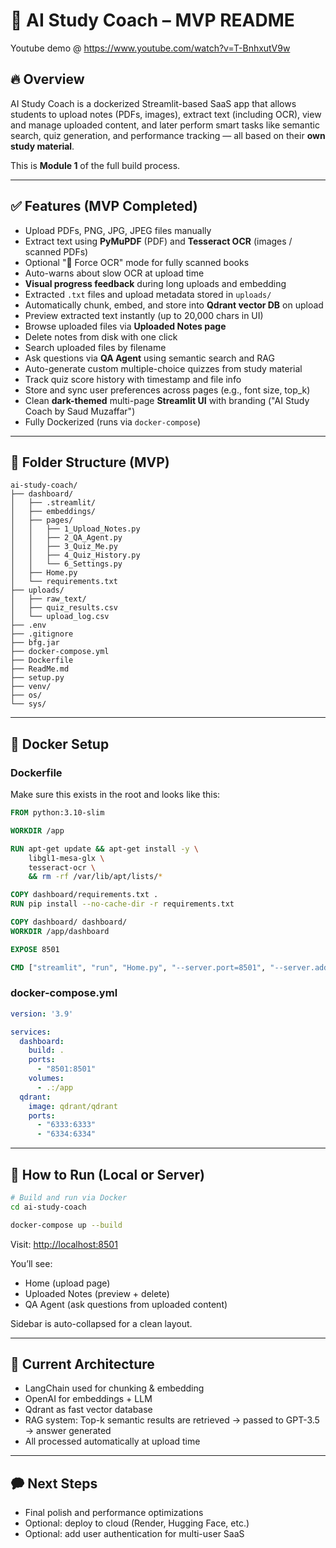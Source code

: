 # 📘 AI Study Coach – MVP README
Youtube demo @ https://www.youtube.com/watch?v=T-BnhxutV9w
## 🔥 Overview

AI Study Coach is a dockerized Streamlit-based SaaS app that allows students to upload notes (PDFs, images), extract text (including OCR), view and manage uploaded content, and later perform smart tasks like semantic search, quiz generation, and performance tracking — all based on their **own study material**.

This is **Module 1** of the full build process.

---

## ✅ Features (MVP Completed)

* Upload PDFs, PNG, JPG, JPEG files manually
* Extract text using **PyMuPDF** (PDF) and **Tesseract OCR** (images / scanned PDFs)
* Optional "🧠 Force OCR" mode for fully scanned books
* Auto-warns about slow OCR at upload time
* **Visual progress feedback** during long uploads and embedding
* Extracted `.txt` files and upload metadata stored in `uploads/`
* Automatically chunk, embed, and store into **Qdrant vector DB** on upload
* Preview extracted text instantly (up to 20,000 chars in UI)
* Browse uploaded files via **Uploaded Notes page**
* Delete notes from disk with one click
* Search uploaded files by filename
* Ask questions via **QA Agent** using semantic search and RAG
* Auto-generate custom multiple-choice quizzes from study material
* Track quiz score history with timestamp and file info
* Store and sync user preferences across pages (e.g., font size, top\_k)
* Clean **dark-themed** multi-page **Streamlit UI** with branding ("AI Study Coach by Saud Muzaffar")
* Fully Dockerized (runs via `docker-compose`)

---

## 📁 Folder Structure (MVP)

```
ai-study-coach/
├── dashboard/
│   ├── .streamlit/
│   ├── embeddings/
│   ├── pages/
│   │   ├── 1_Upload_Notes.py
│   │   ├── 2_QA_Agent.py
│   │   ├── 3_Quiz_Me.py
│   │   ├── 4_Quiz_History.py
│   │   └── 6_Settings.py
│   ├── Home.py
│   └── requirements.txt
├── uploads/
│   ├── raw_text/
│   ├── quiz_results.csv
│   └── upload_log.csv
├── .env
├── .gitignore
├── bfg.jar
├── docker-compose.yml
├── Dockerfile
├── ReadMe.md
├── setup.py
├── venv/
├── os/
└── sys/
```

---

## 🐳 Docker Setup

### Dockerfile

Make sure this exists in the root and looks like this:

```dockerfile
FROM python:3.10-slim

WORKDIR /app

RUN apt-get update && apt-get install -y \
    libgl1-mesa-glx \
    tesseract-ocr \
    && rm -rf /var/lib/apt/lists/*

COPY dashboard/requirements.txt .
RUN pip install --no-cache-dir -r requirements.txt

COPY dashboard/ dashboard/
WORKDIR /app/dashboard

EXPOSE 8501

CMD ["streamlit", "run", "Home.py", "--server.port=8501", "--server.address=0.0.0.0"]
```

### docker-compose.yml

```yaml
version: '3.9'

services:
  dashboard:
    build: .
    ports:
      - "8501:8501"
    volumes:
      - .:/app
  qdrant:
    image: qdrant/qdrant
    ports:
      - "6333:6333"
      - "6334:6334"
```

---

## 🚀 How to Run (Local or Server)

```bash
# Build and run via Docker
cd ai-study-coach

docker-compose up --build
```

Visit: [http://localhost:8501](http://localhost:8501)

You’ll see:

* Home (upload page)
* Uploaded Notes (preview + delete)
* QA Agent (ask questions from uploaded content)

Sidebar is auto-collapsed for a clean layout.

---

## 🧠 Current Architecture

* LangChain used for chunking & embedding
* OpenAI for embeddings + LLM
* Qdrant as fast vector database
* RAG system: Top-k semantic results are retrieved → passed to GPT-3.5 → answer generated
* All processed automatically at upload time

---

## 🗭 Next Steps

* Final polish and performance optimizations
* Optional: deploy to cloud (Render, Hugging Face, etc.)
* Optional: add user authentication for multi-user SaaS
